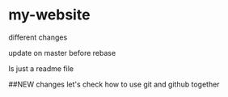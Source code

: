 # my-website

different changes


update on master before rebase


Is just a readme file

##NEW changes
let's check how to use git and github together